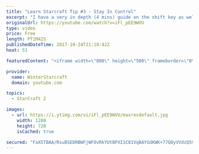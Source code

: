 ```yaml
---
title: "Learn Starcraft Tip #3 - Stay In Control"
excerpt: "I have a very in depth (4 mins) guide on the shift key as well here https://www.youtube.com/watch?v=7x9pHr544oY"
originalUrl: https://youtube.com/watch?v=iFl_pEE9WVU
type: video
price: Free
length: PT1M42S
publishedDateTime: 2017-10-24T21:18:42Z
heat: 51

featuredContent: "<iframe width=\"800\" height=\"500\" frameborder=\"0\" src=\"https://www.youtube.com/embed/iFl_pEE9WVU\" allow=\"accelerometer; autoplay; encrypted-media; gyroscope; picture-in-picture\" allowfullscreen></iframe>"

provider:
  name: WinterStarcraft
  domain: youtube.com

topics:
  - StarCraft 2

images:
  - url: https://i.ytimg.com/vi/iFl_pEE9WVU/maxresdefault.jpg
    width: 1280
    height: 720
    isCached: true

secured: "FaX5TBAA/RsuBSEDRBWFjWFOvRkYUtBPXI1C81VqBAYGdKWK+77Q8yVVdzQ59QmORnq52aGrxvIdt3uq/y1r0BJaGWWzs21oUVgOxVqlakq8PGxPHLMlW/wr5Q+feYc2pSd1ySj56SQkjtbtp4DBLTp95JZQNUGgbM1W/MXns1IzY2M2elpQ35j1q1MBX50/xSsVauUBXeZE8kQOtiDVsL9U5jvNeOhRvNlLfHCdd5CJa1Q+5hqYXV81BcpB/Oziwd1djyREK001SXLti0TEKVjz/hWycYyFEs37W44NR75l7P3tqo9ZEIMKNmF+ExGKnLTRcT1yqMQsUFURWoZAsqHfnRxNDNBLJxiWE4RUNhM6CsUhUMOkxfDXWR1C7AVh6EeXuLJCWZOIJ/bqPzDYO38olQhKrot7kJICK/TDINM=;Je+/GM6bgwZlTZPUwzbYBg=="
---
```


